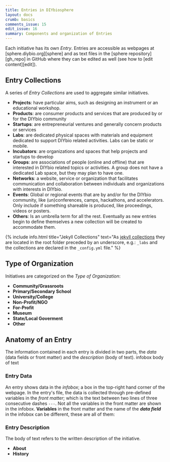 ```yaml
---
title: Entries in DIYbiosphere
layout: docs
crumb: basics
comments_issue: 15
edit_issue: 16
summary: Components and organization of Entries
---
```


Each initiative has its own _Entry_. Entries are accessible as webpages at [sphere.diybio.org][sphere] and as text files in the [sphere repository][gh_repo] in GitHub where they can be edited as well (see how to [edit content][edit]).

## Entry Collections
A series of _Entry Collections_ are used to aggregate similar initiatives.

- <i class="travel icon"></i> **Projects**: have particular aims, such as designing an instrument or an educational workshop.
- <i class="shop icon"></i> **Products**: are consumer products and services that are produced by or for the DIYbio community
- <i class="rocket icon"></i> **Startups**: are entrepreneurial ventures and generally concern products or services
- <i class="lab icon"></i> **Labs**: are dedicated physical spaces with materials and equipment dedicated to support DIYbio related activities. Labs can be static or mobile.
- <i class="leaf icon"></i> **Incubators**: are organizations and spaces that help projects and startups to develop
- <i class="users icon"></i> **Groups**: are associations of people (online and offline) that are interested in DIYbio related topics or activities. A group does not have a dedicated Lab space, but they may plan to have one.
- <i class="share alternate icon"></i> **Networks**: a website, service or organization that facilitates communication and collaboration between individuals and organizations with interests in DIYbio.
- <i class="ticket icon"></i> **Events**: Global or regional events that are by and/or for the DIYbio community, like (un)conferences, camps, hackathons, and accelerators. Only include if something shareable is produced, like proceedings, videos or posters.
- <i class="umbrella icon"></i> **Others**: Is an umbrella term for all the rest. Eventually as new entries begin to define themselves a new collection will be created to accommodate them.

{% include info.html title="Jekyll Collections" text="As [jekyll collections](https://jekyllrb.com/docs/collections/) they are located in the root folder preceded by an underscore, e.g.: `_labs` and the collections are declared in the `_config.yml` file." %}

## Type of Organization
Initiatives are categorized on the _Type of Organization_:

- **Community/Grassroots**
- **Primary/Secondary School**
- **University/College**
- **Non-Profit/NGO**
- **For-Profit**
- **Museum**
- **State/Local Goverment**
- **Other**

## Anatomy of an Entry
The information contained in each entry is divided in two parts, the _data_ (data fields or front matter) and the _description_ (body of text).
<i class="square outline icon"></i> infobox <i class="align left icon"></i> body of text

### Entry Data
An entry shows data in the _infobox_; a box in the top-right hand corner of the webpage. In the entry's file, the data is collected through pre-defined variables in the _front matter_; which is the text between two lines of three consecutive dashes `---`. Not all the variables in the front matter are shown in the infobox. **Variables** in the front matter and the name of the _**data field**_ in the infobox can be different, these are all of them:


### Entry Description
The body of text refers to the written description of the initiative.

  - **About**
  - **History**
